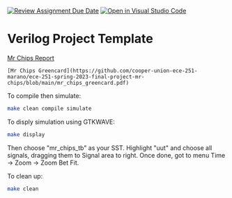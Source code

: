 [![Review Assignment Due Date](https://classroom.github.com/assets/deadline-readme-button-24ddc0f5d75046c5622901739e7c5dd533143b0c8e959d652212380cedb1ea36.svg)](https://classroom.github.com/a/opKBEfYw)
[![Open in Visual Studio Code](https://classroom.github.com/assets/open-in-vscode-718a45dd9cf7e7f842a935f5ebbe5719a5e09af4491e668f4dbf3b35d5cca122.svg)](https://classroom.github.com/online_ide?assignment_repo_id=11114964&assignment_repo_type=AssignmentRepo)


# Verilog Project Template
[Mr Chips Report](https://github.com/cooper-union-ece-251-marano/ece-251-spring-2023-final-project-mr-chips/blob/main/comparch_final_proj_report.pdf)
```
[Mr Chips Greencard](https://github.com/cooper-union-ece-251-marano/ece-251-spring-2023-final-project-mr-chips/blob/main/mr_chips_greencard.pdf)
```
To compile then simulate:
```bash
make clean compile simulate
```

To disply simulation using GTKWAVE:
```bash
make display
```

Then choose "mr_chips_tb" as your SST. Highlight "uut" and choose all signals, dragging them to Signal area to right. Once done, got to menu Time -> Zoom -> Zoom Bet Fit.


To clean up:
```bash
make clean
```